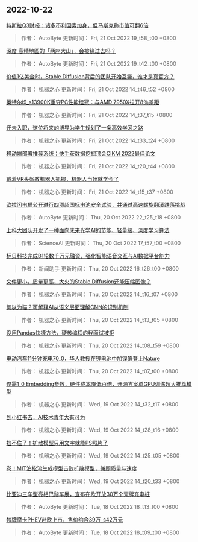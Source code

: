 
## 2022-10-22

 [特斯拉Q3财报：诸多不利因素加身，但马斯克称市值可翻6倍](https://www.jiqizhixin.com/articles/2022-10-21-7)

> 作者： AutoByte  更新时间： Fri, 21 Oct 2022 19_t58_t00 +0800

 [深度   高精地图的「两座大山」，会被绕过去吗？](https://www.jiqizhixin.com/articles/2022-10-21-6)

> 作者： AutoByte  更新时间： Fri, 21 Oct 2022 19_t42_t00 +0800

 [价值1亿美金时，Stable Diffusion背后的团队开始互撕，谁才是真官方？](https://www.jiqizhixin.com/articles/2022-10-21-5)

> 作者： 机器之心  更新时间： Fri, 21 Oct 2022 14_t46_t52 +0800

 [英特尔i9_s13900K重夺PC性能桂冠：与AMD 7950X拉开8％差距](https://www.jiqizhixin.com/articles/2022-10-21-4)

> 作者： 机器之心  更新时间： Fri, 21 Oct 2022 14_t37_t15 +0800

 [还未入职，这位将来的博导为学生规划了一条高效学习之路](https://www.jiqizhixin.com/articles/2022-10-21-3)

> 作者： 机器之心  更新时间： Fri, 21 Oct 2022 14_t33_t24 +0800

 [移动端部署推荐系统：快手获数据挖掘顶会CIKM 2022最佳论文](https://www.jiqizhixin.com/articles/2022-10-21-2)

> 作者： 机器之心  更新时间： Fri, 21 Oct 2022 14_t20_t44 +0800

 [戴着VR头盔教机器人抓握，机器人当场就学会了](https://www.jiqizhixin.com/articles/2022-10-21)

> 作者： 机器之心  更新时间： Fri, 21 Oct 2022 14_t15_t37 +0800

 [欧拉闪电猫公开进行四项超国标电池安全试验，并通过高速螺旋翻滚跌落挑战](https://www.jiqizhixin.com/articles/2022-10-20-7)

> 作者： AutoByte  更新时间： Thu, 20 Oct 2022 22_t25_t18 +0800

 [上科大团队开发了一种面向未来光学AI的节能、轻量级、深度学习算法](https://www.jiqizhixin.com/articles/2022-10-20-6)

> 作者： ScienceAI  更新时间： Thu, 20 Oct 2022 17_t57_t00 +0800

 [标贝科技完成B1轮数千万元融资，强化智能语音交互与AI数据平台能力](https://www.jiqizhixin.com/articles/2022-10-20-5)

> 作者： 新闻助手  更新时间： Thu, 20 Oct 2022 16_t26_t00 +0800

 [文件更小，质量更高，大火的Stable Diffusion还能压缩图像？](https://www.jiqizhixin.com/articles/2022-10-20-4)

> 作者： 机器之心  更新时间： Thu, 20 Oct 2022 14_t16_t07 +0800

 [何以为猫？可解释AI从语义层面理解CNN的识别机制](https://www.jiqizhixin.com/articles/2022-10-20-3)

> 作者： 机器之心  更新时间： Thu, 20 Oct 2022 14_t13_t05 +0800

 [没用Pandas快捷方法，硬核编程的我面试被拒](https://www.jiqizhixin.com/articles/2022-10-20-2)

> 作者： 机器之心  更新时间： Thu, 20 Oct 2022 14_t08_t59 +0800

 [电动汽车11分钟充电70_0，华人教授在锂电池中加镍箔登上Nature](https://www.jiqizhixin.com/articles/2022-10-20)

> 作者： 机器之心  更新时间： Thu, 20 Oct 2022 14_t07_t00 +0800

 [仅需1_0 Embedding参数，硬件成本降低百倍，开源方案单GPU训练超大推荐模型](https://www.jiqizhixin.com/articles/2022-10-19-4)

> 作者： 机器之心  更新时间： Wed, 19 Oct 2022 14_t32_t17 +0800

 [到小红书去，AI技术青年大有可为](https://www.jiqizhixin.com/articles/2022-10-19-3)

> 作者： 机器之心  更新时间： Wed, 19 Oct 2022 14_t28_t16 +0800

 [挡不住了！扩散模型只用文字就能PS照片了](https://www.jiqizhixin.com/articles/2022-10-19-2)

> 作者： 机器之心  更新时间： Wed, 19 Oct 2022 14_t25_t05 +0800

 [卷！MIT泊松流生成模型击败扩散模型，兼顾质量与速度](https://www.jiqizhixin.com/articles/2022-10-19)

> 作者： 机器之心  更新时间： Wed, 19 Oct 2022 14_t20_t33 +0800

 [比亚迪三车型亮相巴黎车展，宣布在欧开放30万个壳牌充电桩](https://www.jiqizhixin.com/articles/2022-10-18-8)

> 作者： AutoByte  更新时间： Tue, 18 Oct 2022 18_t13_t00 +0800

 [魏牌摩卡PHEV赴欧上市，售价约合39万_s42万元](https://www.jiqizhixin.com/articles/2022-10-18-7)

> 作者： AutoByte  更新时间： Tue, 18 Oct 2022 18_t09_t00 +0800
